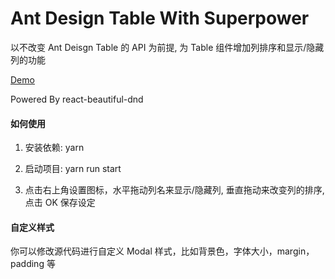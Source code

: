 # Ant Design Table With Superpower

以不改变 Ant Deisgn Table 的 API 为前提, 为 Table 组件增加列排序和显示/隐藏列的功能

[Demo](http://widgets.realrz.com/ant-table-dnd)

Powered By react-beautiful-dnd

#### 如何使用

1. 安装依赖: yarn

2. 启动项目: yarn run start

3. 点击右上角设置图标，水平拖动列名来显示/隐藏列, 垂直拖动来改变列的排序, 点击 OK 保存设定

#### 自定义样式

你可以修改源代码进行自定义 Modal 样式，比如背景色，字体大小，margin，padding 等
